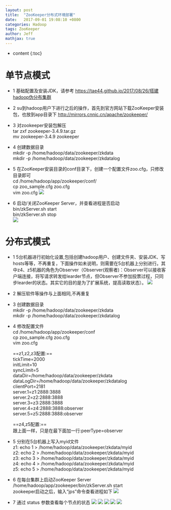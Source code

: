 ```yaml
---
layout: post
title:  "ZooKeeper分布式环境部署"
date:   2017-09-01 19:08:10 +0800
categories: Hadoop
tags: ZooKeeper
author: Jeff
mathjax: true
---
```


* content
{:toc}


# 单节点模式
* 1 基础配置及安装JDK，请参考 https://tae44.github.io/2017/08/26/搭建hadoop伪分布集群

* 2 su到hadoop用户下进行之后的操作，首先到官方网站下载ZooKeeper安装包，也放到app目录下
	http://mirrors.cnnic.cn/apache/zookeeper/

* 3 对zookeeper安装包解压<br>
	tar zxf zookeeper-3.4.9.tar.gz<br>
	mv zookeeper-3.4.9 zookeeper

* 4 创建数据目录<br>
	mkdir -p /home/hadoop/data/zookeeper/zkdata<br>
	mkdir -p /home/hadoop/data/zookeeper/zkdatalog

* 5 在ZooKeeper安装目录的conf目录下，创建一个配置文件zoo.cfg，只修改目录即可<br>
	cd /home/hadoop/app/zookeeper/conf/<br>
	cp zoo_sample.cfg zoo.cfg<br>
	vim zoo.cfg
	![](http://ov7z79pcc.bkt.clouddn.com/15042653823153.jpg)

* 6 启动/关闭ZooKeeper Server，并查看进程是否启动<br>
	bin/zkServer.sh start<br>
	bin/zkServer.sh stop<br>
	![](http://ov7z79pcc.bkt.clouddn.com/15042654070134.jpg)

# 分布式模式
* 1 5台机器进行初始化设置,包括创建hadoop用户、创建文件夹、安装JDK、写hosts等等，不再重复，下面操作如未说明，则需要在5台机器上分别进行。其中z4、z5机器的角色为Observer（Observer(观察者)：Observer可以接收客户端连接，将写请求转发给learder节点，但Observer不参加投票过程，只同步learder的状态。其实它的目的是为了扩展系统，提高读取状态）。
    ![](http://ov7z79pcc.bkt.clouddn.com/15042655532092.jpg)

* 2 解压软件等操作与上面相同,不再重复

* 3 创建数据目录<br>
	mkdir -p /home/hadoop/data/zookeeper/zkdata<br>
	mkdir -p /home/hadoop/data/zookeeper/zkdatalog

* 4 修改配置文件<br>
	cd /home/hadoop/app/zookeeper/conf<br>
	cp zoo_sample.cfg zoo.cfg<br>
	vim zoo.cfg<br>

	==z1,z2,z3配置:==<br>
	tickTime=2000<br>
	initLimit=10<br>
	syncLimit=5<br>
	dataDir=/home/hadoop/data/zookeeper/zkdata<br>
	dataLogDir=/home/hadoop/data/zookeeper/zkdatalog<br>
	clientPort=2181<br>
	server.1=z1:2888:3888<br>
	server.2=z2:2888:3888<br>
	server.3=z3:2888:3888<br>
	server.4=z4:2888:3888:observer<br>
	server.5=z5:2888:3888:observer<br>

	==z4,z5配置:==<br>
	跟上面一样，只是在最下面加一行:peerType=observer<br>

* 5 分别在5台机器上写入myid文件<br>
	z1: echo 1 > /home/hadoop/data/zookeeper/zkdata/myid<br>
	z2: echo 2 > /home/hadoop/data/zookeeper/zkdata/myid<br>
	z3: echo 3 > /home/hadoop/data/zookeeper/zkdata/myid<br>
	z4: echo 4 > /home/hadoop/data/zookeeper/zkdata/myid<br>
	z5: echo 5 > /home/hadoop/data/zookeeper/zkdata/myid

* 6 在每台集群上启动ZooKeeper Server<br>
	/home/hadoop/app/zookeeper/bin/zkServer.sh start<br>
	zookeeper启动之后，输入“jps”命令查看进程如下
	![](http://ov7z79pcc.bkt.clouddn.com/15042660682632.jpg)

* 7 通过 status 参数查看每个节点的状态
    ![](http://ov7z79pcc.bkt.clouddn.com/15042661040085.jpg)
    ![](http://ov7z79pcc.bkt.clouddn.com/15042661164075.jpg)
    ![](http://ov7z79pcc.bkt.clouddn.com/15042661289035.jpg)
    ![](http://ov7z79pcc.bkt.clouddn.com/15042661413026.jpg)
    ![](http://ov7z79pcc.bkt.clouddn.com/15042661562385.jpg)


